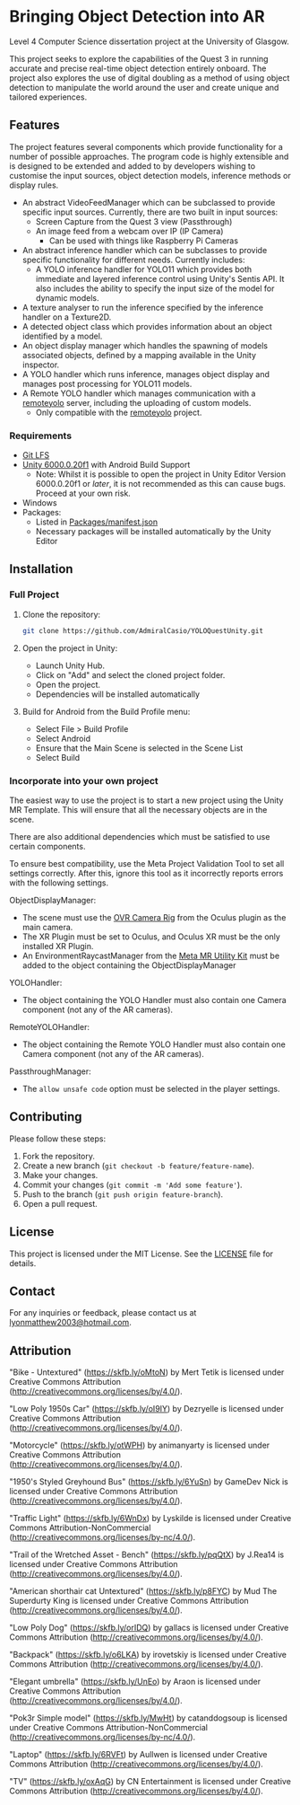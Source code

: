 # Bringing Object Detection into AR

Level 4 Computer Science dissertation project at the University of Glasgow.

This project seeks to explore the capabilities of the Quest 3 in running accurate and precise real-time object detection entirely onboard. The project also explores the use of digital doubling as a method of using object detection to manipulate the world around the user and create unique and tailored experiences.

## Features

The project features several components which provide functionality for a number of possible approaches. The program code is highly extensible and is designed to be extended and added to by developers wishing to customise the input sources, object detection models, inference methods or display rules.

- An abstract VideoFeedManager which can be subclassed to provide specific input sources. Currently, there are two built in input sources:
    - Screen Capture from the Quest 3 view (Passthrough)
    - An image feed from a webcam over IP (IP Camera)
        - Can be used with things like Raspberry Pi Cameras
- An abstract inference handler which can be subclasses to provide specific functionality for different needs. Currently includes:
    - A YOLO inference handler for YOLO11 which provides both immediate and layered inference control using Unity's Sentis API. It also includes the ability to specify the input size of the model for dynamic models.
- A texture analyser to run the inference specified by the inference handler on a Texture2D.
- A detected object class which provides information about an object identified by a model.
- An object display manager which handles the spawning of models associated objects, defined by a mapping available in the Unity inspector.
- A YOLO handler which runs inference, manages object display and manages post processing for YOLO11 models.
- A Remote YOLO handler which manages communication with a [remoteyolo](https://github.com/matthewlyon23/remoteyolo) server, including the uploading of custom models.
    - Only compatible with the [remoteyolo](https://github.com/matthewlyon23/remoteyolo) project.

### Requirements

- [Git LFS](https://git-lfs.com/)
- [Unity 6000.0.20f1](https://unity.com/releases/editor/whats-new/6000.0.20#installs) with Android Build Support
  - Note: Whilst it is possible to open the project in Unity Editor Version 6000.0.20f1 or *later*, it is not recommended as this can cause bugs. Proceed at your own risk.
- Windows
- Packages:
  - Listed in [Packages/manifest.json](Packages/manifest.json)
  - Necessary packages will be installed automatically by the Unity Editor

## Installation

### Full Project

1. Clone the repository:
    ```sh
    git clone https://github.com/AdmiralCasio/YOLOQuestUnity.git
    ```
2. Open the project in Unity:
    - Launch Unity Hub.
    - Click on "Add" and select the cloned project folder.
    - Open the project.
    - Dependencies will be installed automatically

3. Build for Android from the Build Profile menu:
    - Select File > Build Profile
    - Select Android
    - Ensure that the Main Scene is selected in the Scene List
    - Select Build

### Incorporate into your own project

The easiest way to use the project is to start a new project using the Unity MR Template. This will ensure that all the necessary objects are in the scene.

There are also additional dependencies which must be satisfied to use certain components.

To ensure best compatibility, use the Meta Project Validation Tool to set all settings correctly. After this, ignore this tool as it incorrectly reports errors with the following settings.

ObjectDisplayManager:
- The scene must use the [OVR Camera Rig](https://developers.meta.com/horizon/documentation/unity/unity-ovrcamerarig/) from the Oculus plugin as the main camera.
- The XR Plugin must be set to Oculus, and Oculus XR must be the only installed XR Plugin.
- An EnvironmentRaycastManager from the [Meta MR Utility Kit](https://developer.oculus.com/documentation/unity/unity-meta-mr-utility-kit/) must be added to the object containing the ObjectDisplayManager

YOLOHandler:
- The object containing the YOLO Handler must also contain one Camera component (not any of the AR cameras).

RemoteYOLOHandler:
- The object containing the Remote YOLO Handler must also contain one Camera component (not any of the AR cameras).

PassthroughManager:
- The `allow unsafe code` option must be selected in the player settings.

## Contributing

Please follow these steps:

1. Fork the repository.
2. Create a new branch (`git checkout -b feature/feature-name`).
3. Make your changes.
4. Commit your changes (`git commit -m 'Add some feature'`).
5. Push to the branch (`git push origin feature-branch`).
6. Open a pull request.

## License

This project is licensed under the MIT License. See the [LICENSE](LICENSE) file for details.

## Contact

For any inquiries or feedback, please contact us at [lyonmatthew2003@hotmail.com](mailto:lyonmatthew2003@hotmail.com).

## Attribution

"Bike - Untextured" (https://skfb.ly/oMtoN) by Mert Tetik is licensed under Creative Commons Attribution (http://creativecommons.org/licenses/by/4.0/).

"Low Poly 1950s Car" (https://skfb.ly/oI9IY) by Dezryelle is licensed under Creative Commons Attribution (http://creativecommons.org/licenses/by/4.0/).

"Motorcycle" (https://skfb.ly/otWPH) by animanyarty is licensed under Creative Commons Attribution (http://creativecommons.org/licenses/by/4.0/).

"1950's Styled Greyhound Bus" (https://skfb.ly/6YuSn) by GameDev Nick is licensed under Creative Commons Attribution (http://creativecommons.org/licenses/by/4.0/).

"Traffic Light" (https://skfb.ly/6WnDx) by Lyskilde is licensed under Creative Commons Attribution-NonCommercial (http://creativecommons.org/licenses/by-nc/4.0/).

"Trail of the Wretched Asset - Bench" (https://skfb.ly/pqQtX) by J.Rea14 is licensed under Creative Commons Attribution (http://creativecommons.org/licenses/by/4.0/).

"American shorthair cat Untextured" (https://skfb.ly/p8FYC) by Mud The Superdurty King is licensed under Creative Commons Attribution (http://creativecommons.org/licenses/by/4.0/).

"Low Poly Dog" (https://skfb.ly/orIDQ) by gallacs is licensed under Creative Commons Attribution (http://creativecommons.org/licenses/by/4.0/).

"Backpack" (https://skfb.ly/o6LKA) by irovetskiy is licensed under Creative Commons Attribution (http://creativecommons.org/licenses/by/4.0/).

"Elegant umbrella" (https://skfb.ly/UnEo) by Araon is licensed under Creative Commons Attribution (http://creativecommons.org/licenses/by/4.0/).

"Pok3r Simple model" (https://skfb.ly/MwHt) by catanddogsoup is licensed under Creative Commons Attribution-NonCommercial (http://creativecommons.org/licenses/by-nc/4.0/).

"Laptop" (https://skfb.ly/6RVFt) by Aullwen is licensed under Creative Commons Attribution (http://creativecommons.org/licenses/by/4.0/).

"TV" (https://skfb.ly/oxAqG) by CN Entertainment is licensed under Creative Commons Attribution (http://creativecommons.org/licenses/by/4.0/).
